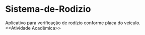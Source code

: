 # Sistema-de-Rodizio
Aplicativo para verificação de rodízio conforme placa do veículo. &lt;&lt;Atividade Acadêmica>>

